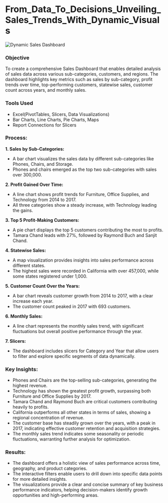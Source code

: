 # From_Data_To_Decisions_Unveiling_Sales_Trends_With_Dynamic_Visuals

![Dynamic Sales Dashboard]()
### Objective
To create a comprehensive Sales Dashboard that enables detailed analysis of sales data across various sub-categories, customers, and regions. The dashboard highlights key metrics such as sales by sub-category, profit trends over time, top-performing customers, statewise sales, customer count across years, and monthly sales.

### Tools Used

* Excel(PivotTables, Slicers, Data Visualizations)
* Bar Charts, Line Charts, Pie Charts, Maps
* Report Connections for Slicers

### Process:
**1. Sales by Sub-Categories:**
   * A bar chart visualizes the sales data by different sub-categories like Phones, Chairs, and Storage.
   * Phones and chairs emerged as the top two sub-categories with sales over 300,000.

**2. Profit Gained Over Time:**
   * A line chart shows profit trends for Furniture, Office Supplies, and Technology from 2014 to 2017.
   * All three categories show a steady increase, with Technology leading the gains.

**3. Top 5 Profit-Making Customers:**

* A pie chart displays the top 5 customers contributing the most to profits.
* Tamara Chand leads with 27%, followed by Raymond Buch and Sanjit Chand.

**4. Statewise Sales:**

* A map visualization provides insights into sales performance across different states.
* The highest sales were recorded in California with over 457,000, while some states registered under 1,000.

**5. Customer Count Over the Years:**

* A bar chart reveals customer growth from 2014 to 2017, with a clear increase each year.
* The customer count peaked in 2017 with 693 customers.

**6. Monthly Sales:**

* A line chart represents the monthly sales trend, with significant fluctuations but overall positive performance through the year.

**7. Slicers:**

* The dashboard includes slicers for Category and Year that allow users to filter and explore specific segments of data dynamically.

### Key Insights:

* Phones and Chairs are the top-selling sub-categories, generating the highest revenue.
* Technology has shown the greatest profit growth, surpassing both Furniture and Office Supplies by 2017.
* Tamara Chand and Raymond Buch are critical customers contributing heavily to profits.
* California outperforms all other states in terms of sales, showing a regional concentration of revenue.
* The customer base has steadily grown over the years, with a peak in 2017, indicating effective customer retention and acquisition strategies.
* The monthly sales trend indicates some seasonality or periodic fluctuations, warranting further analysis for optimization.

### Results:

* The dashboard offers a holistic view of sales performance across time, geography, and product categories.
* The interactive filters enable users to drill down into specific data points for more detailed insights.
* The visualizations provide a clear and concise summary of key business performance indicators, helping decision-makers identify growth opportunities and high-performing areas.
